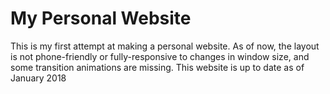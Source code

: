# My Personal Website
This is my first attempt at making a personal website. As of now, the layout is not phone-friendly or fully-responsive to changes in window size, and some transition animations are missing. This website is up to date as of January 2018
